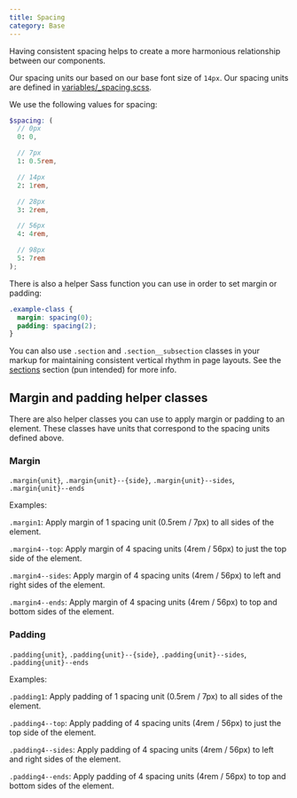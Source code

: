 ```yaml
---
title: Spacing
category: Base
---
```


Having consistent spacing helps to create a more harmonious relationship between our components.

Our spacing units our based on our base font size of `14px`. Our spacing units
are defined in [variables/_spacing.scss](https://github.com/underdogio/pup/blob/master/styles/pup/variables/_spacing.scss).

We use the following values for spacing:

```scss
$spacing: (
  // 0px
  0: 0,

  // 7px
  1: 0.5rem,

  // 14px
  2: 1rem,

  // 28px
  3: 2rem,

  // 56px
  4: 4rem,

  // 98px
  5: 7rem
);
```

There is also a helper Sass function you can use in order to set margin or padding:

```scss
.example-class {
  margin: spacing(0);
  padding: spacing(2);
}
```

You can also use `.section` and `.section__subsection` classes in your markup for maintaining consistent vertical rhythm in page layouts. See the [sections](https://pup-underdogio.herokuapp.com/sections) section (pun intended) for more info.

## Margin and padding helper classes

There are also helper classes you can use to apply margin or padding to an element.
These classes have units that correspond to the spacing units defined above.

### Margin

`.margin{unit}`, `.margin{unit}--{side}`, `.margin{unit}--sides`, `.margin{unit}--ends`

Examples:

`.margin1`: Apply margin of 1 spacing unit (0.5rem / 7px) to all sides of the element.

`.margin4--top`: Apply margin of 4 spacing units (4rem / 56px) to just the top side of the element.

`.margin4--sides`: Apply margin of 4 spacing units (4rem / 56px) to left and right sides of the element.

`.margin4--ends`: Apply margin of 4 spacing units (4rem / 56px) to top and bottom sides of the element.

### Padding

`.padding{unit}`, `.padding{unit}--{side}`, `.padding{unit}--sides`, `.padding{unit}--ends`

Examples:

`.padding1`: Apply padding of 1 spacing unit (0.5rem / 7px) to all sides of the element.

`.padding4--top`: Apply padding of 4 spacing units (4rem / 56px) to just the top side of the element.

`.padding4--sides`: Apply padding of 4 spacing units (4rem / 56px) to left and right sides of the element.

`.padding4--ends`: Apply padding of 4 spacing units (4rem / 56px) to top and bottom sides of the element.
